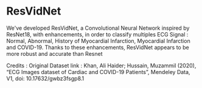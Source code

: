 # ResVidNet

We've developed ResVidNet, a Convolutional Neural Network inspired by ResNet18, with enhancements, in order to classify multiples ECG Signal :
Normal, Abnormal, History of Myocardial Infarction, Myocardial Infarction and COVID-19.
Thanks to these enhancements, ResVidNet appears to be more robust and accurate than Resnet 

Credits :
Original Dataset link : Khan, Ali Haider; Hussain, Muzammil  (2020), “ECG Images dataset of Cardiac and COVID-19 Patients”, Mendeley Data, V1, doi: 10.17632/gwbz3fsgp8.1 
